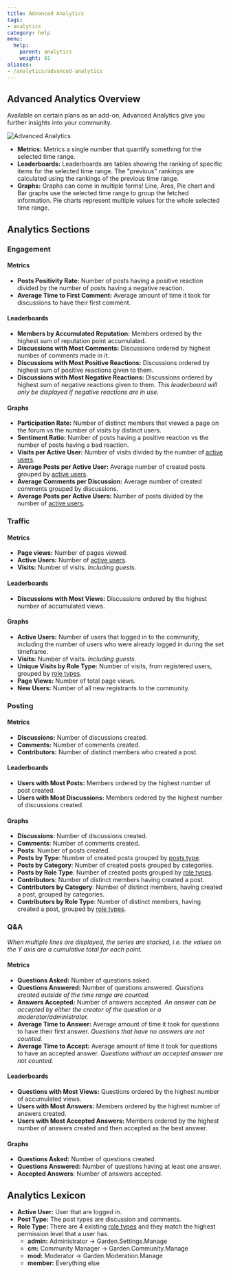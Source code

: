 ```yaml
---
title: Advanced Analytics
tags: 
- analytics
category: help
menu:
  help:
    parent: analytics
    weight: 81
aliases:
- /analytics/advanced-analytics
---
```


## Advanced Analytics Overview

Available on certain plans as an add-on, Advanced Analytics give you further insights into your community. 

![Advanced Analytics](/img/help/analytics/analytics-advanced.png)

* __Metrics:__
    Metrics a single number that quantify something for the selected time range.
* __Leaderboards:__
    Leaderboards are tables showing the ranking of specific items for the selected time range.
    The "previous" rankings are calculated using the rankings of the previous time range.
* __Graphs:__
    Graphs can come in multiple forms!
    Line, Area, Pie chart and Bar graphs use the selected time range to group the fetched information.
    Pie charts represent multiple values for the whole selected time range.

## Analytics Sections

### Engagement

#### Metrics
  * __Posts Positivity Rate:__ Number of posts having a positive reaction divided by the number of posts having a negative reaction.
  * __Average Time to First Comment:__ Average amount of time it took for discussions to have their first comment.

#### Leaderboards
  * __Members by Accumulated Reputation:__ Members ordered by the highest sum of reputation point accumulated.
  * __Discussions with Most Comments:__  Discussions ordered by highest number of comments made in it.
  * __Discussions with Most Positive Reactions:__  Discussions ordered by highest sum of positive reactions given to them.
  * __Discussions with Most Negative Reactions:__  Discussions ordered by highest sum of negative reactions given to them. 
  *This leaderboard will only be displayed if negative reactions are in use.*
  
#### Graphs
  * __Participation Rate:__ Number of distinct members that viewed a page on the forum vs the number of visits by distinct users.
  * __Sentiment Ratio:__ Number of posts having a positive reaction vs the number of posts having a bad reaction.
  * __Visits per Active User:__ Number of visits divided by the number of [active users](#active-user). 
  * __Average Posts per Active User:__ Average number of created posts grouped by [active users](#active-user).
  * __Average Comments per Discussion:__ Average number of created comments grouped by discussions.
  * __Average Posts per Active Users:__ Number of posts divided by the number of [active users](#active-user). 

### Traffic 

#### Metrics
  * __Page views:__ Number of pages viewed.
  * __Active Users:__ Number of [active users](#active-user). 
  * __Visits:__ Number of visits. *Including guests.*

#### Leaderboards
  * __Discussions with Most Views:__ Discussions ordered by the highest number of accumulated views.

#### Graphs
  * __Active Users:__ Number of users that logged in to the community, including the number of users who were already logged in during the set timeframe.
  * __Visits:__ Number of visits. *Including guests.*
  * __Unique Visits by Role Type:__ Number of visits, from registered users, grouped by [role types](#role-type).
  * __Page Views:__ Number of total page views.
  * __New Users:__ Number of all new registrants to the community.

### Posting 

#### Metrics
  * __Discussions:__ Number of discussions created.
  * __Comments:__ Number of comments created.
  * __Contributors:__ Number of distinct members who created a post.

#### Leaderboards
  * __Users with Most Posts:__ Members ordered by the highest number of post created.
  * __Users with Most Discussions:__ Members ordered by the highest number of discussions created.

#### Graphs
  * __Discussions__: Number of discussions created.
  * __Comments__: Number of comments created.
  * __Posts__: Number of posts created.
  * __Posts by Type__: Number of created posts grouped by [posts type](#post-type).
  * __Posts by Category__: Number of created posts grouped by categories.
  * __Posts by Role Type__: Number of created posts grouped by [role types](#role-type).
  * __Contributors__: Number of distinct members having created a post.
  * __Contributors by Category__: Number of distinct members, having created a post, grouped by categories.
  * __Contributors by Role Type__: Number of distinct members, having created a post, grouped by [role types](#role-type). 

### Q&A

*When multiple lines are displayed, the series are stacked, i.e. the values on the Y axis are a cumulative total for each point.*

#### Metrics
  * __Questions Asked:__ Number of questions asked.
  * __Questions Answered:__ Number of questions answered. *Questions created outside of the time range are counted.*
  * __Answers Accepted:__ Number of answers accepted. *An answer can be accepted by either the creator of the question or a moderator/administrator.*
  * __Average Time to Answer:__ Average amount of time it took for questions to have their first answer. *Questions that have no answers are not counted.*
  * __Average Time to Accept:__ Average amount of time it took for questions to have an accepted answer. *Questions without an accepted answer are not counted.*

#### Leaderboards
  * __Questions with Most Views:__ Questions ordered by the highest number of accumulated views.
  * __Users with Most Answers:__ Members ordered by the highest number of answers created.
  * __Users with Most Accepted Answers:__ Members ordered by the highest number of answers created and then accepted as the best answer.

#### Graphs
  * __Questions Asked:__ Number of questions created.
  * __Questions Answered:__ Number of questions having at least one answer.
  * __Accepted Answers__: Number of answers accepted. 

## Analytics Lexicon

* __<a id="active-user">Active User</a>:__ User that are logged in.
* __<a id="post-type">Post Type</a>:__ The post types are discussion and comments.
* __<a id="post-type">Role Type</a>:__ There are 4 existing [role types](#role-type) and they match the highest permission level that a user has.
  * __admin:__ Administrator -> Garden.Settings.Manage
  * __cm:__ Community Manager -> Garden.Community.Manage
  * __mod:__ Moderator -> Garden.Moderation.Manage
  * __member:__ Everything else
